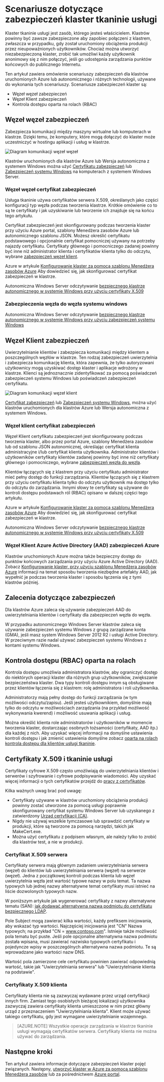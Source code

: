 <properties
   pageTitle="Klaster tkaninie usługi bezpiecznego | Microsoft Azure"
   description="W tym artykule opisano scenariusze zabezpieczeń klastrze tkaninie usługi i różnych technologii używanych do wykonania tych scenariuszy."
   services="service-fabric"
   documentationCenter=".net"
   authors="ChackDan"
   manager="timlt"
   editor=""/>

<tags
   ms.service="service-fabric"
   ms.devlang="dotnet"
   ms.topic="article"
   ms.tgt_pltfrm="na"
   ms.workload="na"
   ms.date="08/19/2016"
   ms.author="chackdan"/>

# <a name="service-fabric-cluster-security-scenarios"></a>Scenariusze dotyczące zabezpieczeń klaster tkaninie usługi

Klaster tkaninie usługi jest zasób, którego jesteś właścicielem. Klastrów powinny być zawsze zabezpieczone aby zapobiec połączeni z klastrem, zwłaszcza w przypadku, gdy został uruchomiony obciążenia produkcji przez nieupoważnionych użytkowników. Chociaż można utworzyć niezabezpieczoną klaster, zrobić tak umożliwi każdy użytkownik anonimowy się z nim połączyć, jeśli go udostępnia zarządzania punktów końcowych do publicznego Internetu. 

Ten artykuł zawiera omówienie scenariuszy zabezpieczeń dla klastrów uruchomionych Azure lub autonomicznego i różnych technologii, używane do wykonania tych scenariuszy. Scenariusze zabezpieczeń klaster są:

- Węzeł węzeł zabezpieczeń
- Węzeł Klient zabezpieczeń
- Kontrola dostępu oparta na rolach (RBAC)

## <a name="node-to-node-security"></a>Węzeł węzeł zabezpieczeń
Zabezpiecza komunikacji między maszyny wirtualne lub komputerach w klastrze. Dzięki temu, że komputery, które mogą dołączyć do klaster może uczestniczyć w hostingu aplikacji i usług w klastrze.

![Diagram komunikacji węzeł węzeł][Node-to-Node]

Klastrów uruchomionych dla klastrów Azure lub Wersja autonomiczna z systemem Windows można użyć [Certyfikatu zabezpieczeń](https://msdn.microsoft.com/library/ff649801.aspx) lub [Zabezpieczeń systemu Windows](https://msdn.microsoft.com/library/ff649396.aspx) na komputerach z systemem Windows Server.
### <a name="node-to-node-certificate-security"></a>Węzeł węzeł certyfikat zabezpieczeń
Usługa tkaninie używa certyfikatów serwera X.509, określanych jako części konfiguracji typ węzła podczas tworzenia klastrze. Krótkie omówienie co to są te certyfikaty i jak uzyskiwanie lub tworzenie ich znajduje się na końcu tego artykułu.

Certyfikat zabezpieczeń jest skonfigurowany podczas tworzenia klaster przy użyciu Azure portal, szablony Menedżera zasobów Azure lub autonomicznego szablonu JSON. Możesz określić certyfikatu podstawowego i opcjonalnie certyfikat pomocniczej używany na potrzeby najazdy certyfikatu. Certyfikaty głównego i pomocniczego zadanej powinny być inne niż administrator klienta i certyfikatów klienta tylko do odczytu, wybrane [zabezpieczeń węzeł klient](#client-to-node-security).

Azure w artykule [Konfigurowanie klaster za pomocą szablonu Menedżera zasobów Azure](service-fabric-cluster-creation-via-arm.md) Aby dowiedzieć się, jak skonfigurować certyfikat zabezpieczeń w klastrze.

Autonomiczna Windows Server odczytywanie [bezpiecznego klastrze autonomicznego w systemie Windows przy użyciu certyfikaty X.509](service-fabric-windows-cluster-x509-security.md)

### <a name="node-to-node-windows-security"></a>Zabezpieczenia węzła do węzła systemu windows
Autonomiczna Windows Server odczytywanie [bezpiecznego klastrze autonomicznego w systemie Windows przy użyciu zabezpieczeń systemu Windows](service-fabric-windows-cluster-windows-security.md)

## <a name="client-to-node-security"></a>Węzeł Klient zabezpieczeń
Uwierzytelnianie klientów i zabezpiecza komunikacji między klientem a poszczególnych węzłów w klastrze. Ten rodzaj zabezpieczeń uwierzytelnia i zabezpiecza komunikację klienta, która zapewnia, że tylko autoryzowani użytkownicy mogą uzyskiwać dostęp klaster i aplikacje wdrożony w klastrze. Klienci są jednoznacznie zidentyfikować za pomocą poświadczeń zabezpieczeń systemu Windows lub poświadczeń zabezpieczeń certyfikatu.

![Diagram komunikacji węzeł klient][Client-to-Node]

[Certyfikat zabezpieczeń](https://msdn.microsoft.com/library/ff649801.aspx) lub [Zabezpieczeń systemu Windows](https://msdn.microsoft.com/library/ff649396.aspx), można użyć klastrów uruchomionych dla klastrów Azure lub Wersja autonomiczna z systemem Windows.

### <a name="client-to-node-certificate-security"></a>Węzeł klient certyfikat zabezpieczeń
 Węzeł Klient certyfikatu zabezpieczeń jest skonfigurowany podczas tworzenia klaster, albo przez portal Azure, szablony Menedżera zasobów lub od szablonu JSON autonomicznej, określając certyfikat klienta administracyjne i/lub certyfikat klienta użytkownika.  Administrator klientów i użytkowników certyfikaty klientów zadanej powinny być inne niż certyfikaty głównego i pomocniczego, wybrane [zabezpieczeń węzła do węzła](#node-to-node-security).

Klientów łączących się z klastrem przy użyciu certyfikatu administrator mieć pełny dostęp do funkcji zarządzania.  Klientów łączących się z klastrem przy użyciu certyfikatu klienta tylko do odczytu użytkownik ma dostęp tylko do odczytu do zarządzania. Innymi słowy te certyfikaty są używane do kontroli dostępu podstawach ról (RBAC) opisano w dalszej części tego artykułu.

Azure w artykule [Konfigurowanie klaster za pomocą szablonu Menedżera zasobów Azure](service-fabric-cluster-creation-via-arm.md) Aby dowiedzieć się, jak skonfigurować certyfikat zabezpieczeń w klastrze.

Autonomiczna Windows Server odczytywanie [bezpiecznego klastrze autonomicznego w systemie Windows przy użyciu certyfikaty X.509](service-fabric-windows-cluster-x509-security.md)

### <a name="client-to-node-azure-active-directory-aad-security-on-azure"></a>Węzeł Klient Azure Active Directory (AAD) zabezpieczeń Azure
Klastrów uruchomionych Azure można także bezpieczny dostęp do punktów końcowych zarządzania przy użyciu Azure Active Directory (AAD). Zobacz [Konfigurowanie klaster, przy użyciu szablonu Menedżera zasobów Azure](service-fabric-cluster-creation-via-arm.md) informacji na temat sposobu tworzenia niezbędne artefakty AAD, jak wypełnić je podczas tworzenia klaster i sposobu łączenia się z tymi klastrów później.

## <a name="security-recommendations"></a>Zalecenia dotyczące zabezpieczeń
Dla klastrów Azure zaleca się używanie zabezpieczeń AAD do uwierzytelniania klientów i certyfikaty dla zabezpieczeń węzła do węzła.

W przypadku autonomicznego Windows Server klastrów zaleca się używanie zabezpieczeń systemu Windows z grupą zarządzane konta (GMA), jeśli masz system Windows Server 2012 R2 i usługi Active Directory. W przeciwnym razie nadal używać zabezpieczeń systemu Windows z kontami systemu Windows.

## <a name="role-based-access-control-rbac"></a>Kontrola dostępu (RBAC) oparta na rolach
Kontrola dostępu umożliwia administratora klastrów, aby ograniczyć dostęp do niektórych operacji klaster dla różnych grup użytkowników, zwiększanie bezpieczeństwa klaster. Dwa typy kontroli dostępu innym są obsługiwane przez klientów łączenia się z klastrem: rolę administratora i roli użytkownika.

Administratorzy mają pełny dostęp do funkcji zarządzania (w tym możliwości odczytu/zapisu). Jeśli jesteś użytkownikiem, domyślnie mają tylko do odczytu w możliwościach zarządzania (na przykład możliwość wykonywania kwerend) i możliwość usuwania aplikacji i usług.

Można określić klienta role administratorów i użytkowników w momencie tworzenia klaster, dostarczając osobnych tożsamości (certyfikaty, AAD itp.) dla każdej z nich. Aby uzyskać więcej informacji na domyślne ustawienia kontroli dostępu i jak zmienić ustawienia domyślne zobacz [oparta na rolach kontrola dostępu dla klientów usługi tkaninie](service-fabric-cluster-security-roles.md).


## <a name="x509-certificates-and-service-fabric"></a>Certyfikaty X.509 i tkaninie usługi
Certyfikaty cyfrowe X.509 często umożliwiają do uwierzytelniania klientów i serwerów i szyfrowanie i cyfrowe podpisywanie wiadomości. Aby uzyskać więcej informacji o tych certyfikatów przejdź do [pracy z certyfikatów](http://msdn.microsoft.com/library/ms731899.aspx).

Kilka ważnych uwag brać pod uwagę:

- Certyfikaty używane w klastrów uruchomiony obciążenia produkcji powinny zostać utworzone za pomocą usługi poprawnie skonfigurowany certyfikat systemu Windows Server lub uzyskanego z zatwierdzony [Urząd certyfikacji (CA)](https://en.wikipedia.org/wiki/Certificate_authority).
- Nigdy nie używaj wszelkie tymczasowe lub sprawdzić certyfikaty w produkcji, które są tworzone za pomocą narzędzi, takich jak MakeCert.exe.
- Można użyć certyfikatu z podpisem własnym, ale należy tylko to zrobić dla klastrów test, a nie w produkcji.

### <a name="server-x509-certificates"></a>Certyfikat X.509 serwera

Certyfikaty serwera mają głównym zadaniem uwierzytelniania serwera (węzeł) do klientów lub uwierzytelniania serwera (węzeł) na serwerze (węzeł). Jedna z początkowej kontroli podczas klienta lub węzeł uwierzytelnia węzła jest wartość typowe nazwy w polu temat. Ta nazwa typowych lub jednej nazwy alternatywne temat certyfikaty musi istnieć na liście dozwolonych typowych nazw.

W poniższym artykule jak wygenerować certyfikaty z nazwy alternatywne tematu (SAN): [jak dodawać alternatywna nazwa podmiotu do certyfikatu bezpiecznego LDAP](http://support.microsoft.com/kb/931351).

Pole Subject mogą zawierać kilka wartości, każdy prefiksem inicjowania, aby wskazać typ wartości. Najczęściej inicjowania jest "CN" Nazwa typowych; na przykład "CN = www.contoso.com". Istnieje także możliwość pola tematu być puste. Jeśli pole opcjonalne alternatywna nazwa podmiotu została wpisana, musi zawierać nazwisko typowych certyfikatu i pojedyncze wpisy w poszczególnych alternatywna nazwa podmiotu. Te są wprowadzane jako wartości nazw DNS.

Wartość pola zamierzone cele certyfikatu powinien zawierać odpowiednią wartość, takie jak "Uwierzytelniania serwera" lub "Uwierzytelnianie klienta na podstawie".

### <a name="client-x509-certificates"></a>Certyfikaty X.509 klienta

Certyfikaty klienta nie są zazwyczaj wydawane przez urząd certyfikacji innych firm. Zamiast tego osobistych bieżącej lokalizacji użytkownika zazwyczaj zawiera certyfikaty klienta umieszczone w nim przez główny urząd z przeznaczeniem "Uwierzytelniania klienta". Klient może używać takiego certyfikatu, gdy jest wymagane uwierzytelnianie wzajemnego.

>[AZURE.NOTE] Wszystkie operacje zarządzania w klastrze tkaninie usługi wymagają certyfikatów serwera. Certyfikaty klienta nie można używać do zarządzania.

<!--Every topic should have next steps and links to the next logical set of content to keep the customer engaged-->


## <a name="next-steps"></a>Następne kroki

Ten artykuł zawiera informacje dotyczące zabezpieczeń klaster pojęć związanych. Następny, [utworzyć klaster w Azure za pomocą szablonu Menedżera zasobów](service-fabric-cluster-creation-via-arm.md) lub za pośrednictwem [Azure portal](service-fabric-cluster-creation-via-portal.md).

<!--Image references-->
[Node-to-Node]: ./media/service-fabric-cluster-security/node-to-node.png
[Client-to-Node]: ./media/service-fabric-cluster-security/client-to-node.png

